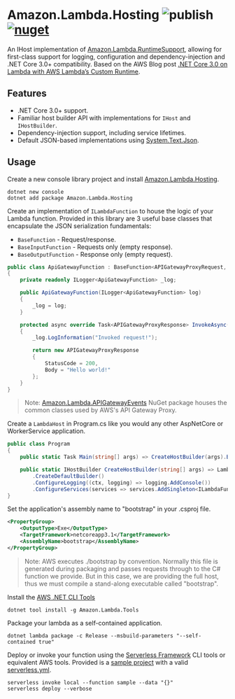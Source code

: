 # Amazon.Lambda.Hosting ![publish](https://github.com/AaronShiels/Amazon.Lambda.Hosting/workflows/Publish%20to%20NuGet/badge.svg) [![nuget](https://img.shields.io/nuget/v/Amazon.Lambda.Hosting.svg)](https://www.nuget.org/packages/Amazon.Lambda.Hosting/)
An IHost implementation of [Amazon.Lambda.RuntimeSupport](https://github.com/aws/aws-lambda-dotnet/tree/master/Libraries/src/Amazon.Lambda.RuntimeSupport/), allowing for first-class support for logging, configuration and dependency-injection and .NET Core 3.0+ compatibility. Based on the AWS Blog post [.NET Core 3.0 on Lambda with AWS Lambda’s Custom Runtime](https://aws.amazon.com/blogs/developer/net-core-3-0-on-lambda-with-aws-lambdas-custom-runtime/).

## Features
* .NET Core 3.0+ support.
* Familiar host builder API with implementations for `IHost` and `IHostBuilder`.
* Dependency-injection support, including service lifetimes.
* Default JSON-based implementations using [System.Text.Json](https://github.com/dotnet/runtime/tree/master/src/libraries/System.Text.Json).

## Usage
Create a new console library project and install [Amazon.Lambda.Hosting](https://www.nuget.org/packages/Amazon.Lambda.Hosting/).
```
dotnet new console
dotnet add package Amazon.Lambda.Hosting
```

Create an implementation of `ILambdaFunction` to house the logic of your Lambda function. Provided in this library are 3 useful base classes that encapsulate the JSON serialization fundamentals:
* `BaseFunction` - Request/response.
* `BaseInputFunction` - Requests only (empty response).
* `BaseOutputFunction` - Response only (empty request).
```c#
public class ApiGatewayFunction : BaseFunction<APIGatewayProxyRequest, APIGatewayProxyResponse>
{
    private readonly ILogger<ApiGatewayFunction> _log;

    public ApiGatewayFunction(ILogger<ApiGatewayFunction> log)
    {
        _log = log;
    }

    protected async override Task<APIGatewayProxyResponse> InvokeAsync(APIGatewayProxyRequest request, ILambdaContext context)
    {
        _log.LogInformation("Invoked request!");

        return new APIGatewayProxyResponse
        {
            StatusCode = 200,
            Body = "Hello world!"
        };
    }
}
```
>Note: [Amazon.Lambda.APIGatewayEvents](https://github.com/aws/aws-lambda-dotnet/tree/master/Libraries/src/Amazon.Lambda.APIGatewayEvents/) NuGet package houses the common classes used by AWS's API Gateway Proxy.

Create a `LambdaHost` in Program.cs like you would any other AspNetCore or WorkerService application.
```c#
public class Program
{
    public static Task Main(string[] args) => CreateHostBuilder(args).Build().StartAsync();

    public static IHostBuilder CreateHostBuilder(string[] args) => LambdaHost
        .CreateDefaultBuilder()
        .ConfigureLogging((ctx, logging) => logging.AddConsole())
        .ConfigureServices(services => services.AddSingleton<ILambdaFunction, ApiGatewayFunction>());
}
```

Set the application's assembly name to "bootstrap" in your .csproj file.
```xml
<PropertyGroup>
    <OutputType>Exe</OutputType>
    <TargetFramework>netcoreapp3.1</TargetFramework>
    <AssemblyName>bootstrap</AssemblyName>
</PropertyGroup>
```
>Note: AWS executes ./bootstrap by convention. Normally this file is generated during packaging and passes requests through to the C# function we provide. But in this case, we are providing the full host, thus we must compile a stand-along executable called "bootstrap".

Install the [AWS .NET CLI Tools](https://github.com/aws/aws-extensions-for-dotnet-cli)
```
dotnet tool install -g Amazon.Lambda.Tools
```

Package your lambda as a self-contained application.
```
dotnet lambda package -c Release --msbuild-parameters "--self-contained true"
```

Deploy or invoke your function using the [Serverless Framework](https://serverless.com/framework/docs/providers/aws/cli-reference/) CLI tools or equivalent AWS tools. Provided is a [sample project](./samples/Amazon.Lambda.Hosting.Sample) with a valid [serverless.yml](./samples/Amazon.Lambda.Hosting.Sample/serverless.yml).
```
serverless invoke local --function sample --data "{}"
serverless deploy --verbose
```